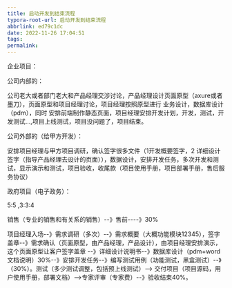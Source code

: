 ```yaml
---
title: 启动开发到结束流程
typora-root-url: 启动开发到结束流程
abbrlink: ed79c1dc
date: 2022-11-26 17:04:51
tags:
permalink:
---
```




企业项目：

   公司内部的：

公司老大或者部门老大和产品经理交涉讨论，产品经理设计页面原型（axure或者墨刀），页面原型和项目经理讨论，项目经理按照原型进行 业务设计，数据库设计（pdm），同时 安排前端制作静态页面，项目经理安排开发计划，开发，测试，开发测试...,项目上线测试，项目没问题了，项目结束。

 公司外部的（给甲方开发）：

安排项目经理与甲方项目调研，确认签字很多文件（1开发概要签字，2 详细设计签字（指导产品经理去设计的页面）），数据设计，安排开发任务，多次开发和测试，显示演示和测试，项目验收，收尾款（项目使用手册，项目部署手册，售后服务协议）

政府项目（电子政务）：

5:5 ,3:3:4

销售（专业的销售和有关系的销售）--》售前----》30%

项目经理入场--》需求调研（多次）--》需求概要（大概功能模块12345），签字盖章--》需求确认（页面原型，由产品经理，产品设计），由项目经理安排演示，这个页面原型让客户签字盖章 --》详细设计说明书--》数据库设计（pdm+word文档说明）30%--》安排开发任务--》编写测试用例（功能测试，黑盒测试）--》（30%）。测试（多少测试调整，包括预上线测试）--> 交付项目（项目源码，用户使用手册，部署文档）-->专家评审（专家费）--》验收结束40%。